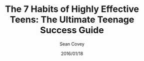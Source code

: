 ---
date: "2016/01/18"
title: "The 7 Habits of Highly Effective Teens: The Ultimate Teenage Success Guide"
author: "Sean Covey"
category: "Mindset"
cover: "./images/7_habits_teen.jpg"
link: "https://a.co/d/05nFAyZN"
status: "completed"
---